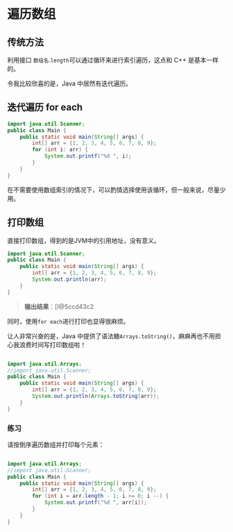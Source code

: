 # 遍历数组

## 传统方法

利用接口 `数组名`.`length`可以通过循环来进行索引遍历，这点和 C++ 是基本一样的。

令我比较欣喜的是，Java 中居然有迭代遍历。

## 迭代遍历 for each

```java
import java.util.Scanner;
public class Main {
    public static void main(String[] args) {
        int[] arr = {1, 2, 3, 4, 5, 6, 7, 8, 9};
        for (int i: arr) {
        	System.out.printf("%d ", i);
        }
    }
}

```

在不需要使用数组索引的情况下，可以酌情选择使用该循环，但一般来说，尽量少用。

## 打印数组

直接打印数组，得到的是JVM中的引用地址，没有意义。

```java
import java.util.Scanner;
public class Main {
    public static void main(String[] args) {
        int[] arr = {1, 2, 3, 4, 5, 6, 7, 8, 9};
        System.out.println(arr);
    }
}

```

> **输出结果**：[I@5ccd43c2

同时，使用`for each`进行打印也显得很麻烦。

让人非常兴奋的是，Java 中提供了语法糖`Arrays.toString()`，麻麻再也不用担心我浪费时间写打印数组啦！

```java

import java.util.Arrays;
//import java.util.Scanner;
public class Main {
    public static void main(String[] args) {
        int[] arr = {1, 2, 3, 4, 5, 6, 7, 8, 9};
        System.out.println(Arrays.toString(arr));
    }
}

```

### 练习

请按倒序遍历数组并打印每个元素：

```java

import java.util.Arrays;
//import java.util.Scanner;
public class Main {
    public static void main(String[] args) {
        int[] arr = {1, 2, 3, 4, 5, 6, 7, 8, 9};
        for (int i = arr.length - 1; i >= 0; i --) {
        	System.out.printf("%d ", arr[i]);
        }
    }
}

```

